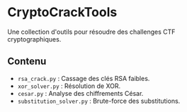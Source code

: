 # CryptoCrackTools
Une collection d'outils pour résoudre des challenges CTF cryptographiques.

## Contenu
- `rsa_crack.py` : Cassage des clés RSA faibles.
- `xor_solver.py` : Résolution de XOR.
- `cesar.py` : Analyse des chiffrements César.
- `substitution_solver.py` : Brute-force des substitutions.
